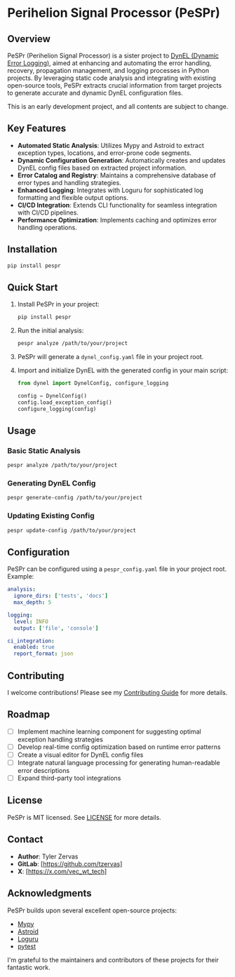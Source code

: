 # Perihelion Signal Processor (PeSPr)

## Overview

PeSPr (Perihelion Signal Processor) is a sister project to [DynEL (Dynamic Error Logging)](https://gitlab.com/DynEL/DynEL), aimed at enhancing and automating the error handling, recovery, propagation management, and logging processes in Python projects. By leveraging static code analysis and integrating with existing open-source tools, PeSPr extracts crucial information from target projects to generate accurate and dynamic DynEL configuration files.

This is an early development project, and all contents are subject to change.

## Key Features

- **Automated Static Analysis**: Utilizes Mypy and Astroid to extract exception types, locations, and error-prone code segments.
- **Dynamic Configuration Generation**: Automatically creates and updates DynEL config files based on extracted project information.
- **Error Catalog and Registry**: Maintains a comprehensive database of error types and handling strategies.
- **Enhanced Logging**: Integrates with Loguru for sophisticated log formatting and flexible output options.
- **CI/CD Integration**: Extends CLI functionality for seamless integration with CI/CD pipelines.
- **Performance Optimization**: Implements caching and optimizes error handling operations.

## Installation

```bash
pip install pespr
```

## Quick Start

1. Install PeSPr in your project:
   ```bash
   pip install pespr
   ```

2. Run the initial analysis:
   ```bash
   pespr analyze /path/to/your/project
   ```

3. PeSPr will generate a `dynel_config.yaml` file in your project root.

4. Import and initialize DynEL with the generated config in your main script:
   ```python
   from dynel import DynelConfig, configure_logging
   
   config = DynelConfig()
   config.load_exception_config()
   configure_logging(config)
   ```

## Usage

### Basic Static Analysis

```bash
pespr analyze /path/to/your/project
```

### Generating DynEL Config

```bash
pespr generate-config /path/to/your/project
```

### Updating Existing Config

```bash
pespr update-config /path/to/your/project
```

## Configuration

PeSPr can be configured using a `pespr_config.yaml` file in your project root. Example:

```yaml
analysis:
  ignore_dirs: ['tests', 'docs']
  max_depth: 5

logging:
  level: INFO
  output: ['file', 'console']

ci_integration:
  enabled: true
  report_format: json
```

## Contributing

I welcome contributions! Please see my [Contributing Guide](CONTRIBUTING.md) for more details.

## Roadmap

- [ ] Implement machine learning component for suggesting optimal exception handling strategies
- [ ] Develop real-time config optimization based on runtime error patterns
- [ ] Create a visual editor for DynEL config files
- [ ] Integrate natural language processing for generating human-readable error descriptions
- [ ] Expand third-party tool integrations

## License

PeSPr is MIT licensed. See [LICENSE](LICENSE) for more details.

## Contact

- **Author**: Tyler Zervas
- **GitLab**: [https://github.com/tzervas]
- **X**: [https://x.com/vec_wt_tech]

## Acknowledgments

PeSPr builds upon several excellent open-source projects:
- [Mypy](https://github.com/python/mypy)
- [Astroid](https://github.com/PyCQA/astroid)
- [Loguru](https://github.com/Delgan/loguru)
- [pytest](https://github.com/pytest-dev/pytest)

I'm grateful to the maintainers and contributors of these projects for their fantastic work.

